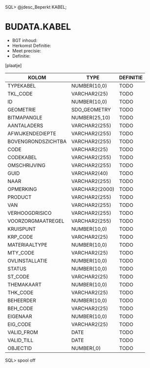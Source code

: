 SQL> @jdesc_Beperkt KABEL;

# BUDATA.KABEL

                                                                                                       
* BGT inhoud: 
* Herkomst Definitie: 
* Meet precisie: 
* Definitie: 

[plaatje]

                                      
|KOLOM                           	|TYPE          	|DEFINITIE|                                                           
|------                          	|----          	|-----    |                                                           
|TYPEKABEL                       	|NUMBER(10,0)  	|TODO|                                                                
|TKL_CODE                        	|VARCHAR2(25)  	|TODO|                                                                
|ID                              	|NUMBER(10,0)  	|TODO|                                                                
|GEOMETRIE                       	|SDO_GEOMETRY  	|TODO|                                                                
|BITMAPANGLE                     	|NUMBER(25,10) 	|TODO|                                                                
|AANTALADERS                     	|VARCHAR2(255) 	|TODO|                                                                
|AFWIJKENDEDIEPTE                	|VARCHAR2(255) 	|TODO|                                                                
|BOVENGRONDSZICHTBA              	|VARCHAR2(255) 	|TODO|                                                                
|CODE                            	|VARCHAR2(25)  	|TODO|                                                                
|CODEKABEL                       	|VARCHAR2(255) 	|TODO|                                                                
|OMSCHRIJVING                    	|VARCHAR2(255) 	|TODO|                                                                
|GUID                            	|VARCHAR2(40)  	|TODO|                                                                
|NAAR                            	|VARCHAR2(255) 	|TODO|                                                                
|OPMERKING                       	|VARCHAR2(2000)	|TODO|                                                                
|PRODUCT                         	|VARCHAR2(255) 	|TODO|                                                                
|VAN                             	|VARCHAR2(255) 	|TODO|                                                                
|VERHOOGDRISICO                  	|VARCHAR2(255) 	|TODO|                                                                
|VOORZORGMAATREGEL               	|VARCHAR2(255) 	|TODO|                                                                
|KRUISPUNT                       	|NUMBER(10,0)  	|TODO|                                                                
|KRP_CODE                        	|VARCHAR2(25)  	|TODO|                                                                
|MATERIAALTYPE                   	|NUMBER(10,0)  	|TODO|                                                                
|MTY_CODE                        	|VARCHAR2(25)  	|TODO|                                                                
|OVLINSTALLATIE                  	|NUMBER(10,0)  	|TODO|                                                                
|STATUS                          	|NUMBER(10,0)  	|TODO|                                                                
|ST_CODE                         	|VARCHAR2(25)  	|TODO|                                                                
|THEMAKAART                      	|NUMBER(10,0)  	|TODO|                                                                
|THK_CODE                        	|VARCHAR2(25)  	|TODO|                                                                
|BEHEERDER                       	|NUMBER(10,0)  	|TODO|                                                                
|BEH_CODE                        	|VARCHAR2(25)  	|TODO|                                                                
|EIGENAAR                        	|NUMBER(10,0)  	|TODO|                                                                
|EIG_CODE                        	|VARCHAR2(25)  	|TODO|                                                                
|VALID_FROM                      	|DATE          	|TODO|                                                                
|VALID_TILL                      	|DATE          	|TODO|                                                                
|OBJECTID                        	|NUMBER(,0)    	|TODO|                                                                
SQL> spool off
